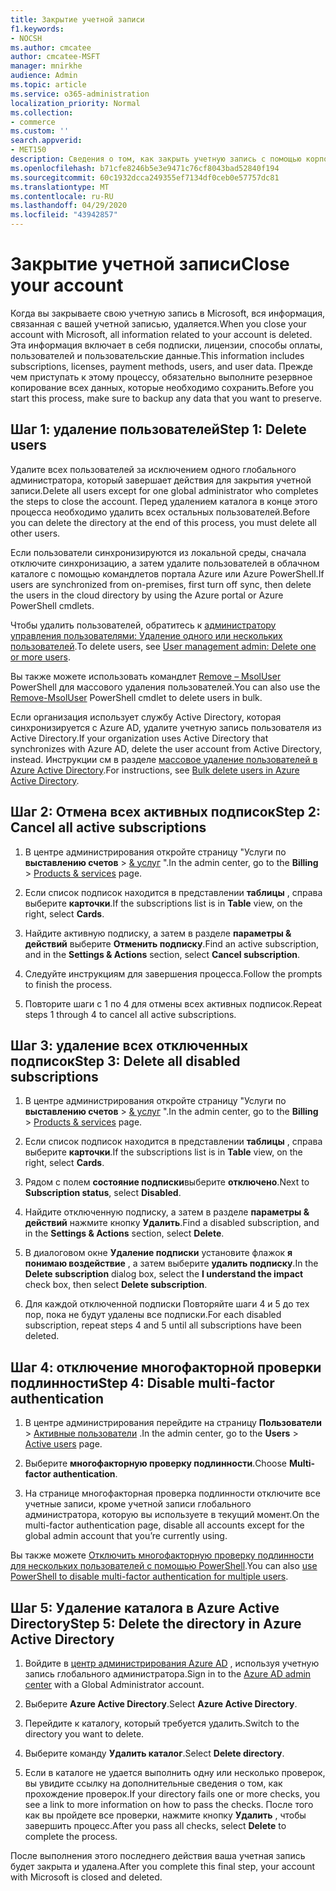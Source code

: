 ```yaml
---
title: Закрытие учетной записи
f1.keywords:
- NOCSH
ms.author: cmcatee
author: cmcatee-MSFT
manager: mnirkhe
audience: Admin
ms.topic: article
ms.service: o365-administration
localization_priority: Normal
ms.collection:
- commerce
ms.custom: ''
search.appverid:
- MET150
description: Сведения о том, как закрыть учетную запись с помощью корпорации Майкрософт.
ms.openlocfilehash: b71cfe8246b5e3e9471c76cf8043bad52840f194
ms.sourcegitcommit: 60c1932dcca249355ef7134df0ceb0e57757dc81
ms.translationtype: MT
ms.contentlocale: ru-RU
ms.lasthandoff: 04/29/2020
ms.locfileid: "43942857"
---
```

# <a name="close-your-account"></a><span data-ttu-id="3cce0-103">Закрытие учетной записи</span><span class="sxs-lookup"><span data-stu-id="3cce0-103">Close your account</span></span>

<span data-ttu-id="3cce0-104">Когда вы закрываете свою учетную запись в Microsoft, вся информация, связанная с вашей учетной записью, удаляется.</span><span class="sxs-lookup"><span data-stu-id="3cce0-104">When you close your account with Microsoft, all information related to your account is deleted.</span></span> <span data-ttu-id="3cce0-105">Эта информация включает в себя подписки, лицензии, способы оплаты, пользователей и пользовательские данные.</span><span class="sxs-lookup"><span data-stu-id="3cce0-105">This information includes subscriptions, licenses, payment methods, users, and user data.</span></span> <span data-ttu-id="3cce0-106">Прежде чем приступать к этому процессу, обязательно выполните резервное копирование всех данных, которые необходимо сохранить.</span><span class="sxs-lookup"><span data-stu-id="3cce0-106">Before you start this process, make sure to backup any data that you want to preserve.</span></span>

## <a name="step-1-delete-users"></a><span data-ttu-id="3cce0-107">Шаг 1: удаление пользователей</span><span class="sxs-lookup"><span data-stu-id="3cce0-107">Step 1: Delete users</span></span>

<span data-ttu-id="3cce0-108">Удалите всех пользователей за исключением одного глобального администратора, который завершает действия для закрытия учетной записи.</span><span class="sxs-lookup"><span data-stu-id="3cce0-108">Delete all users except for one global administrator who completes the steps to close the account.</span></span> <span data-ttu-id="3cce0-109">Перед удалением каталога в конце этого процесса необходимо удалить всех остальных пользователей.</span><span class="sxs-lookup"><span data-stu-id="3cce0-109">Before you can delete the directory at the end of this process, you must delete all other users.</span></span>

<span data-ttu-id="3cce0-110">Если пользователи синхронизируются из локальной среды, сначала отключите синхронизацию, а затем удалите пользователей в облачном каталоге с помощью командлетов портала Azure или Azure PowerShell.</span><span class="sxs-lookup"><span data-stu-id="3cce0-110">If users are synchronized from on-premises, first turn off sync, then delete the users in the cloud directory by using the Azure portal or Azure PowerShell cmdlets.</span></span>

<span data-ttu-id="3cce0-111">Чтобы удалить пользователей, обратитесь к <a href="https://docs.microsoft.com/office365/admin/add-users/delete-a-user?view=o365-worldwide#user-management-admin-delete-one-or-more-users-from-office-365">администратору управления пользователями: Удаление одного или нескольких пользователей</a>.</span><span class="sxs-lookup"><span data-stu-id="3cce0-111">To delete users, see <a href="https://docs.microsoft.com/office365/admin/add-users/delete-a-user?view=o365-worldwide#user-management-admin-delete-one-or-more-users-from-office-365">User management admin: Delete one or more users</a>.</span></span>

<span data-ttu-id="3cce0-112">Вы также можете использовать командлет <a href="https://go.microsoft.com/fwlink/?linkid=842230">Remove – MsolUser</a> PowerShell для массового удаления пользователей.</span><span class="sxs-lookup"><span data-stu-id="3cce0-112">You can also use the <a href="https://go.microsoft.com/fwlink/?linkid=842230">Remove-MsolUser</a> PowerShell cmdlet to delete users in bulk.</span></span>

<span data-ttu-id="3cce0-113">Если организация использует службу Active Directory, которая синхронизируется с Azure AD, удалите учетную запись пользователя из Active Directory.</span><span class="sxs-lookup"><span data-stu-id="3cce0-113">If your organization uses Active Directory that synchronizes with Azure AD, delete the user account from Active Directory, instead.</span></span> <span data-ttu-id="3cce0-114">Инструкции см в разделе <a href="https://docs.microsoft.com/azure/active-directory/users-groups-roles/users-bulk-delete">массовое удаление пользователей в Azure Active Directory</a>.</span><span class="sxs-lookup"><span data-stu-id="3cce0-114">For instructions, see <a href="https://docs.microsoft.com/azure/active-directory/users-groups-roles/users-bulk-delete">Bulk delete users in Azure Active Directory</a>.</span></span>

## <a name="step-2-cancel-all-active-subscriptions"></a><span data-ttu-id="3cce0-115">Шаг 2: Отмена всех активных подписок</span><span class="sxs-lookup"><span data-stu-id="3cce0-115">Step 2: Cancel all active subscriptions</span></span>

1. <span data-ttu-id="3cce0-116">В центре администрирования откройте страницу "Услуги по **выставлению счетов** > <a href="https://go.microsoft.com/fwlink/p/?linkid=842054" target="_blank">& услуг</a> ".</span><span class="sxs-lookup"><span data-stu-id="3cce0-116">In the admin center, go to the **Billing** > <a href="https://go.microsoft.com/fwlink/p/?linkid=842054" target="_blank">Products & services</a> page.</span></span>

2. <span data-ttu-id="3cce0-117">Если список подписок находится в представлении **таблицы** , справа выберите **карточки**.</span><span class="sxs-lookup"><span data-stu-id="3cce0-117">If the subscriptions list is in **Table** view, on the right, select **Cards**.</span></span>

3. <span data-ttu-id="3cce0-118">Найдите активную подписку, а затем в разделе **параметры & действий** выберите **Отменить подписку**.</span><span class="sxs-lookup"><span data-stu-id="3cce0-118">Find an active subscription, and in the **Settings & Actions** section, select **Cancel subscription**.</span></span>

4. <span data-ttu-id="3cce0-119">Следуйте инструкциям для завершения процесса.</span><span class="sxs-lookup"><span data-stu-id="3cce0-119">Follow the prompts to finish the process.</span></span>

5. <span data-ttu-id="3cce0-120">Повторите шаги с 1 по 4 для отмены всех активных подписок.</span><span class="sxs-lookup"><span data-stu-id="3cce0-120">Repeat steps 1 through 4 to cancel all active subscriptions.</span></span>

## <a name="step-3-delete-all-disabled-subscriptions"></a><span data-ttu-id="3cce0-121">Шаг 3: удаление всех отключенных подписок</span><span class="sxs-lookup"><span data-stu-id="3cce0-121">Step 3: Delete all disabled subscriptions</span></span>

1. <span data-ttu-id="3cce0-122">В центре администрирования откройте страницу "Услуги по **выставлению счетов** > <a href="https://go.microsoft.com/fwlink/p/?linkid=842054" target="_blank">& услуг</a> ".</span><span class="sxs-lookup"><span data-stu-id="3cce0-122">In the admin center, go to the **Billing** > <a href="https://go.microsoft.com/fwlink/p/?linkid=842054" target="_blank">Products & services</a> page.</span></span>

2. <span data-ttu-id="3cce0-123">Если список подписок находится в представлении **таблицы** , справа выберите **карточки**.</span><span class="sxs-lookup"><span data-stu-id="3cce0-123">If the subscriptions list is in **Table** view, on the right, select **Cards**.</span></span>

3. <span data-ttu-id="3cce0-124">Рядом с полем **состояние подписки**выберите **отключено**.</span><span class="sxs-lookup"><span data-stu-id="3cce0-124">Next to **Subscription status**, select **Disabled**.</span></span>

4. <span data-ttu-id="3cce0-125">Найдите отключенную подписку, а затем в разделе **параметры & действий** нажмите кнопку **Удалить**.</span><span class="sxs-lookup"><span data-stu-id="3cce0-125">Find a disabled subscription, and in the **Settings & Actions** section, select **Delete**.</span></span>

5. <span data-ttu-id="3cce0-126">В диалоговом окне **Удаление подписки** установите флажок **я понимаю воздействие** , а затем выберите **удалить подписку**.</span><span class="sxs-lookup"><span data-stu-id="3cce0-126">In the **Delete subscription** dialog box, select the **I understand the impact** check box, then select **Delete subscription**.</span></span>

6. <span data-ttu-id="3cce0-127">Для каждой отключенной подписки Повторяйте шаги 4 и 5 до тех пор, пока не будут удалены все подписки.</span><span class="sxs-lookup"><span data-stu-id="3cce0-127">For each disabled subscription, repeat steps 4 and 5 until all subscriptions have been deleted.</span></span>

## <a name="step-4-disable-multi-factor-authentication"></a><span data-ttu-id="3cce0-128">Шаг 4: отключение многофакторной проверки подлинности</span><span class="sxs-lookup"><span data-stu-id="3cce0-128">Step 4: Disable multi-factor authentication</span></span>

1. <span data-ttu-id="3cce0-129">В центре администрирования перейдите на страницу **Пользователи** > <a href="https://go.microsoft.com/fwlink/p/?linkid=834822" target="_blank">Активные пользователи</a> .</span><span class="sxs-lookup"><span data-stu-id="3cce0-129">In the admin center, go to the **Users** > <a href="https://go.microsoft.com/fwlink/p/?linkid=834822" target="_blank">Active users</a> page.</span></span>

2. <span data-ttu-id="3cce0-130">Выберите **многофакторную проверку подлинности**.</span><span class="sxs-lookup"><span data-stu-id="3cce0-130">Choose **Multi-factor authentication**.</span></span>

3. <span data-ttu-id="3cce0-131">На странице многофакторная проверка подлинности отключите все учетные записи, кроме учетной записи глобального администратора, которую вы используете в текущий момент.</span><span class="sxs-lookup"><span data-stu-id="3cce0-131">On the multi-factor authentication page, disable all accounts except for the global admin account that you’re currently using.</span></span>

<span data-ttu-id="3cce0-132">Вы также можете <a href="https://docs.microsoft.com/azure/active-directory/authentication/howto-mfa-userstates#change-state-using-powershell">Отключить многофакторную проверку подлинности для нескольких пользователей с помощью PowerShell</a>.</span><span class="sxs-lookup"><span data-stu-id="3cce0-132">You can also <a href="https://docs.microsoft.com/azure/active-directory/authentication/howto-mfa-userstates#change-state-using-powershell">use PowerShell to disable multi-factor authentication for multiple users</a>.</span></span>

## <a name="step-5-delete-the-directory-in-azure-active-directory"></a><span data-ttu-id="3cce0-133">Шаг 5: Удаление каталога в Azure Active Directory</span><span class="sxs-lookup"><span data-stu-id="3cce0-133">Step 5: Delete the directory in Azure Active Directory</span></span>

1. <span data-ttu-id="3cce0-134">Войдите в <a href="https://aad.portal.azure.com/" target="_blank">центр администрирования Azure AD</a> , используя учетную запись глобального администратора.</span><span class="sxs-lookup"><span data-stu-id="3cce0-134">Sign in to the <a href="https://aad.portal.azure.com/" target="_blank">Azure AD admin center</a> with a Global Administrator account.</span></span>

2. <span data-ttu-id="3cce0-135">Выберите **Azure Active Directory**.</span><span class="sxs-lookup"><span data-stu-id="3cce0-135">Select **Azure Active Directory**.</span></span>

3. <span data-ttu-id="3cce0-136">Перейдите к каталогу, который требуется удалить.</span><span class="sxs-lookup"><span data-stu-id="3cce0-136">Switch to the directory you want to delete.</span></span>

4. <span data-ttu-id="3cce0-137">Выберите команду **Удалить каталог**.</span><span class="sxs-lookup"><span data-stu-id="3cce0-137">Select **Delete directory**.</span></span>

5. <span data-ttu-id="3cce0-138">Если в каталоге не удается выполнить одну или несколько проверок, вы увидите ссылку на дополнительные сведения о том, как прохождение проверок.</span><span class="sxs-lookup"><span data-stu-id="3cce0-138">If your directory fails one or more checks, you see a link to more information on how to pass the checks.</span></span> <span data-ttu-id="3cce0-139">После того как вы пройдете все проверки, нажмите кнопку **Удалить** , чтобы завершить процесс.</span><span class="sxs-lookup"><span data-stu-id="3cce0-139">After you pass all checks, select **Delete** to complete the process.</span></span>

<span data-ttu-id="3cce0-140">После выполнения этого последнего действия ваша учетная запись будет закрыта и удалена.</span><span class="sxs-lookup"><span data-stu-id="3cce0-140">After you complete this final step, your account with Microsoft is closed and deleted.</span></span>
